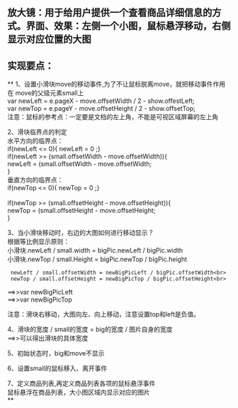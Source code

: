 ## 放大镜：用于给用户提供一个查看商品详细信息的方式。界面、效果：左侧一个小图，鼠标悬浮移动，右侧显示对应位置的大图<br>
## 实现要点：<br>
**
1、设置小滑块move的移动事件,为了不让鼠标脱离move，就把移动事件作用在   move的父级元素small上<br>
   var newLeft = e.pageX - move.offsetWidth / 2 - show.offestLeft;<br>
   var newTop = e.pageY - move.offsetHeight / 2 - show.offsetTop;<br>
注意：鼠标的参考点：一定要是文档的左上角，不能是可视区域屏幕的左上角<br>

2、滑块临界点的判定<br>
   水平方向的临界点：<br>
	if(newLeft <= 0){ newLeft = 0 ;}<br>
	if(newLeft >= (small.offsetWidth - move.offsetWidth)){<br>
	    newLeft = (small.offsetWidth - move.offsetWidth;<br>
	}<br>
   垂直方向的临界点：<br>
	if(newTop <= 0){ newTop = 0 ;}<br><br>
	if(newTop >= (small.offsetHeight - move.offsetHeight)){<br>
	    newTop = (small.offsetHeight - move.offsetHeight;<br>
	}<br>

3、当小滑块移动时，右边的大图如何进行移动显示？<br>
   根据等比例显示原则：<br>
	小滑块.newLeft / small.width = bigPic.newLeft / bigPic.width<br>
        小滑块.newTop / small.Height = bigPic.newTop / bigPic.height<br>


     newLeft / small.offsetWidth = newBigPicLeft / bigPic.offsetWidth<br>
     newTop / small.offsetHeight = newBigPicTop / bigPic.offsetHeight<br>

==>>var newBigPicLeft  <br>
==>>var newBigPicTop<br>

注意：滑块右移动，大图向左、向上移动，注意设置top和left是负值。<br>

4、滑块的宽度 / small的宽度 = big的宽度 / 图片自身的宽度<br>
==>>可以得出滑块的具体宽度<br>

5、初始状态时，big和move不显示<br>

6、设置small的鼠标移入、离开事件<br>

7、定义商品列表,再定义商品列表各项的鼠标悬浮事件<br>
   鼠标悬浮在商品列表，大小图区域内显示对应的图片<br>
**
